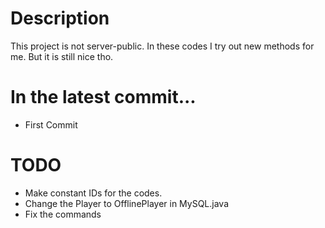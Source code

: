 # Description

This project is not server-public. In these codes I try out new methods for me. But it is still nice tho.

# In the latest commit...

- First Commit


# TODO

- Make constant IDs for the codes.
- Change the Player to OfflinePlayer in MySQL.java
- Fix the commands
